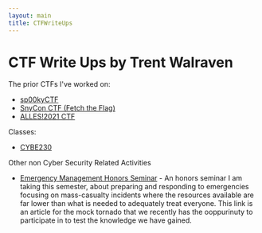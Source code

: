 ```yaml
---
layout: main
title: CTFWriteUps
---
```

# CTF Write Ups by Trent Walraven

The prior CTFs I've worked on:

* [sp00kyCTF](/competitions/sp00kyCTF/)
* [SnyCon CTF (Fetch the Flag)](/competitions/SnykConCTF/)
* [ALLES!2021 CTF](/competitions/ALLES!2021/)

Classes:

* [CYBE230](/projects/CYBE230/index.md)

Other non Cyber Security Related Activities

* [Emergency Management Honors Seminar](https://spark.adobe.com/page/4C9XxCZ951Cca/) - An honors seminar I am taking this semester, about preparing and responding to emergencies focusing on mass-casualty incidents where the resources available are far lower than what is needed to adequately treat everyone. This link is an article for the mock tornado that we recently has the ooppurinuty to participate in to test the knowledge we have gained. 
  